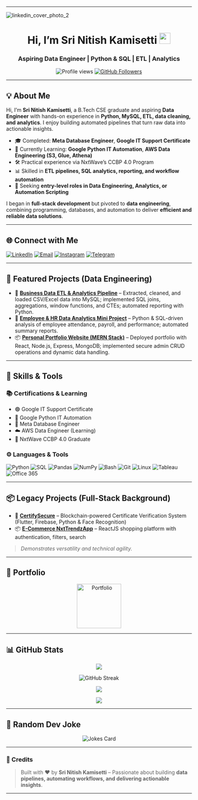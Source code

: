 
---

![linkedin\_cover\_photo\_2](https://github.com/user-attachments/assets/aefa7de5-f8a8-4422-a386-ca745837151e)

<h1 align="center">Hi, I’m Sri Nitish Kamisetti <img src="https://raw.githubusercontent.com/MartinHeinz/MartinHeinz/master/wave.gif" width="30px"></h1>
<h3 align="center">Aspiring Data Engineer | Python & SQL | ETL | Analytics</h3>

<p align="center">
  <img src="https://komarev.com/ghpvc/?username=nitish2773&style=flat-square" alt="Profile views" />
  <a href="https://github.com/nitish2773?tab=followers"><img src="https://img.shields.io/github/followers/nitish2773?label=Follow&style=social" alt="GitHub Followers"></a>
</p>

---

## 💡 About Me

Hi, I’m **Sri Nitish Kamisetti**, a B.Tech CSE graduate and aspiring **Data Engineer** with hands-on experience in **Python, MySQL, ETL, data cleaning, and analytics**. I enjoy building automated pipelines that turn raw data into actionable insights.

* 🎓 Completed: **Meta Database Engineer**, **Google IT Support Certificate**
* 🔄 Currently Learning: **Google Python IT Automation**, **AWS Data Engineering (S3, Glue, Athena)**
* 🛠️ Practical experience via NxtWave’s CCBP 4.0 Program
* 📊 Skilled in **ETL pipelines, SQL analytics, reporting, and workflow automation**
* 👀 Seeking **entry-level roles in Data Engineering, Analytics, or Automation Scripting**

I began in **full-stack development** but pivoted to **data engineering**, combining programming, databases, and automation to deliver **efficient and reliable data solutions**.

---

## 🌐 Connect with Me

<p align="left">
  <a href="https://www.linkedin.com/in/sri-nitish-kamisetti/"><img src="https://img.icons8.com/fluency/48/linkedin.png" alt="LinkedIn" /></a>
  <a href="mailto:nitishkamisetti123@gmail.com"><img src="https://img.icons8.com/fluency/48/apple-mail.png" alt="Email" /></a>
  <a href="https://www.instagram.com/_nitish_2773"><img src="https://img.icons8.com/fluency/48/instagram-new.png" alt="Instagram" /></a>
  <a href="https://t.me/Srinitish"><img src="https://img.icons8.com/color/48/telegram-app.png" alt="Telegram" /></a>
</p>

---

## 📌 Featured Projects (Data Engineering)

* 🐍 [**Business Data ETL & Analytics Pipeline**](#) – Extracted, cleaned, and loaded CSV/Excel data into MySQL; implemented SQL joins, aggregations, window functions, and CTEs; automated reporting with Python.
* 🧮 [**Employee & HR Data Analytics Mini Project**](#) – Python & SQL-driven analysis of employee attendance, payroll, and performance; automated summary reports.
* 📦 [**Personal Portfolio Website (MERN Stack)**](#) – Deployed portfolio with React, Node.js, Express, MongoDB; implemented secure admin CRUD operations and dynamic data handling.

---

## 🧠 Skills & Tools

### 📚 Certifications & Learning

* 🟢 Google IT Support Certificate
* 🔄 Google Python IT Automation
* 📘 Meta Database Engineer
* ☁️ AWS Data Engineer (Learning)
* 🔧 NxtWave CCBP 4.0 Graduate

### ⚙️ Languages & Tools

![Python](https://img.shields.io/badge/-Python-black?logo=python)
![SQL](https://img.shields.io/badge/-MySQL-black?logo=mysql)
![Pandas](https://img.shields.io/badge/-Pandas-black)
![NumPy](https://img.shields.io/badge/-NumPy-black)
![Bash](https://img.shields.io/badge/-Bash-black?logo=gnu-bash)
![Git](https://img.shields.io/badge/-Git-black?logo=git)
![Linux](https://img.shields.io/badge/-Linux-black?logo=linux)
![Tableau](https://img.shields.io/badge/-Tableau-black)
![Office 365](https://img.shields.io/badge/-Microsoft_365-black?logo=microsoft-office)

---

## 📦 Legacy Projects (Full-Stack Background)

* 🧾 [**CertifySecure**](https://github.com/Nitish2773/CertifySecure) – Blockchain-powered Certificate Verification System (Flutter, Firebase, Python & Face Recognition)
* 📦 [**E-Commerce NxtTrendzApp**](https://github.com/Nitish2773/NxtTrendzApp) – ReactJS shopping platform with authentication, filters, search

> *Demonstrates versatility and technical agility.*

---

## 🚀 Portfolio

<p align="center">
  <a href="https://srinitish-portfolio.netlify.app/" target="_blank">
    <img src="https://mir-s3-cdn-cf.behance.net/project_modules/disp/945b0225337909.563440870421b.png" alt="Portfolio" width="120px" height="120px" />
  </a>
</p>

---

## 📊 GitHub Stats

<p align="center">
  <img src="https://github-readme-stats.vercel.app/api?username=nitish2773&show_icons=true&theme=tokyonight" />
</p>

<p align="center">
  <img src="https://streak-stats.demolab.com?user=nitish2773&theme=tokyonight&hide_border=true" alt="GitHub Streak" />
</p>

<p align="center">
  <img src="https://github-readme-stats.vercel.app/api/top-langs?username=nitish2773&show_icons=true&layout=compact&theme=tokyonight" />
</p>

<p align="center">
  <img src="https://github-profile-trophy.vercel.app/?username=nitish2773&theme=onedark" />
</p>

---

## 🤣 Random Dev Joke

<p align="center">
  <img src="https://readme-jokes.vercel.app/api?theme=dark" alt="Jokes Card" />
</p>

---

### 📌 Credits

> Built with ❤️ by **Sri Nitish Kamisetti** – Passionate about building **data pipelines, automating workflows, and delivering actionable insights**.

---
